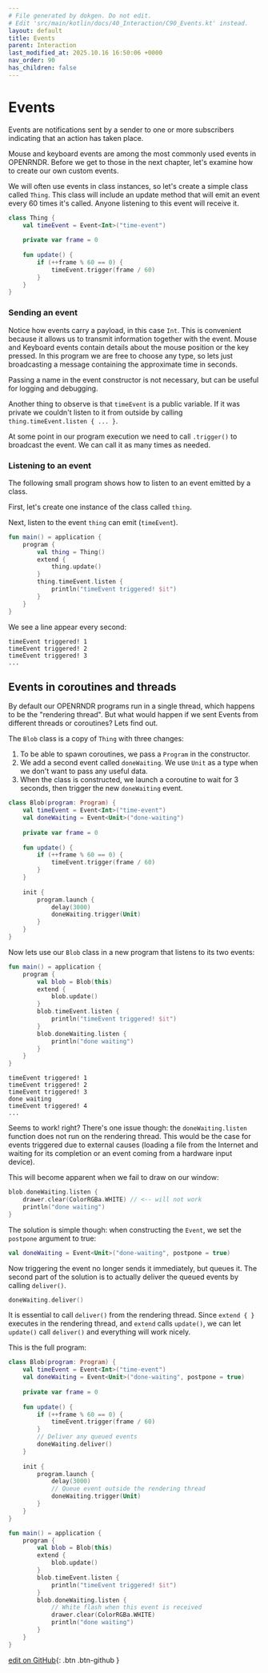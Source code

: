 ```yaml
---
# File generated by dokgen. Do not edit. 
# Edit 'src/main/kotlin/docs/40_Interaction/C90_Events.kt' instead.
layout: default
title: Events
parent: Interaction
last_modified_at: 2025.10.16 16:50:06 +0000
nav_order: 90
has_children: false
---
```

 
# Events

Events are notifications sent by a sender to one or more subscribers indicating 
that an action has taken place.

Mouse and keyboard events are among the most commonly used events in OPENRNDR. 
Before we get to those in the next chapter, let's examine how to create 
our own custom events.

We will often use events in class instances, so let's create
a simple class called `Thing`. This class will include an update method 
that will emit an event every 60 times it's called. Anyone listening to this
event will receive it. 
 
```kotlin
class Thing {
    val timeEvent = Event<Int>("time-event")
    
    private var frame = 0
    
    fun update() {
        if (++frame % 60 == 0) {
            timeEvent.trigger(frame / 60)
        }
    }
}
``` 
 
### Sending an event        

Notice how events carry a payload, in this case `Int`. This is convenient
because it allows us to transmit information together with the event.
Mouse and Keyboard events contain details about the mouse position or 
the key pressed. In this program we are free to choose any type, so lets
just broadcasting a message containing the approximate time in seconds.

Passing a name in the event constructor is not necessary, but can be
useful for logging and debugging.
 
Another thing to observe is that `timeEvent` is a public variable. If it
was private we couldn't listen to it from outside 
by calling `thing.timeEvent.listen { ... }`.    

At some point in our program execution we need to call `.trigger()` 
to broadcast the event. We can call it as many times as needed.
  
### Listening to an event

The following small program shows how to listen to an event emitted by a class.

First, let's create one instance of the class called `thing`.
 
Next, listen to the event `thing` can emit (`timeEvent`).
 
 
```kotlin
fun main() = application {
    program {
        val thing = Thing()
        extend {
            thing.update()
        }
        thing.timeEvent.listen {
            println("timeEvent triggered! $it")
        }
    }
}
``` 
 
We see a line appear every second: 
```
timeEvent triggered! 1
timeEvent triggered! 2
timeEvent triggered! 3
...
```

## Events in coroutines and threads

By default our OPENRNDR programs run in a single thread, which happens
to be the "rendering thread". But what would happen if we sent
Events from different threads or coroutines? Lets find out.

The `Blob` class is a copy of `Thing` with three changes:

1. To be able to spawn coroutines, we pass a `Program` in the constructor.
2. We add a second event called `doneWaiting`. We use `Unit` as a type
when we don't want to pass any useful data.
3. When the class is constructed, we launch a coroutine to wait
for 3 seconds, then trigger the new `doneWaiting` event. 
 
```kotlin
class Blob(program: Program) {
    val timeEvent = Event<Int>("time-event")
    val doneWaiting = Event<Unit>("done-waiting")
    
    private var frame = 0
    
    fun update() {
        if (++frame % 60 == 0) {
            timeEvent.trigger(frame / 60)
        }
    }
    
    init {
        program.launch {
            delay(3000)
            doneWaiting.trigger(Unit)
        }
    }
}
``` 
 
Now lets use our `Blob` class in a new program
that listens to its two events: 
 
```kotlin
fun main() = application {
    program {
        val blob = Blob(this)
        extend {
            blob.update()
        }
        blob.timeEvent.listen {
            println("timeEvent triggered! $it")
        }
        blob.doneWaiting.listen {
            println("done waiting")
        }
    }
}
``` 
 
```
timeEvent triggered! 1
timeEvent triggered! 2
timeEvent triggered! 3
done waiting
timeEvent triggered! 4
...
``` 
 
Seems to work! right? There's one issue though:
the `doneWaiting.listen` function does not run on the
rendering thread. This would be the case for events
triggered due to external causes (loading
a file from the Internet and waiting for its completion 
or an event coming from a hardware input device).

This will become apparent when we fail to draw on our window:     
 
```kotlin
blob.doneWaiting.listen {
    drawer.clear(ColorRGBa.WHITE) // <-- will not work
    println("done waiting")
}
``` 
 
The solution is simple though: when constructing the `Event`, we
set the `postpone` argument to true: 
 
```kotlin
val doneWaiting = Event<Unit>("done-waiting", postpone = true)
``` 
 
Now triggering the event no longer sends it immediately, but queues it.
The second part of the solution is to actually deliver the queued events
by calling `deliver()`. 
 
```kotlin
doneWaiting.deliver()
``` 
 
It is essential to call `deliver()` from the rendering thread.
Since `extend { }` executes in the rendering thread, and 
`extend` calls `update()`, we can let `update()` call `deliver()`
and everything will work nicely.
 
This is the full program: 
 
```kotlin
class Blob(program: Program) {
    val timeEvent = Event<Int>("time-event")
    val doneWaiting = Event<Unit>("done-waiting", postpone = true)
    
    private var frame = 0
    
    fun update() {
        if (++frame % 60 == 0) {
            timeEvent.trigger(frame / 60)
        }
        // Deliver any queued events
        doneWaiting.deliver()
    }
    
    init {
        program.launch {
            delay(3000)
            // Queue event outside the rendering thread
            doneWaiting.trigger(Unit)
        }
    }
}
``` 
 
```kotlin
fun main() = application {
    program {
        val blob = Blob(this)
        extend {
            blob.update()
        }
        blob.timeEvent.listen {
            println("timeEvent triggered! $it")
        }
        blob.doneWaiting.listen {
            // White flash when this event is received
            drawer.clear(ColorRGBa.WHITE)
            println("done waiting")
        }
    }
}
``` 

[edit on GitHub](https://github.com/openrndr/openrndr-guide/blob/main/src/main/kotlin/docs/40_Interaction/C90_Events.kt){: .btn .btn-github }